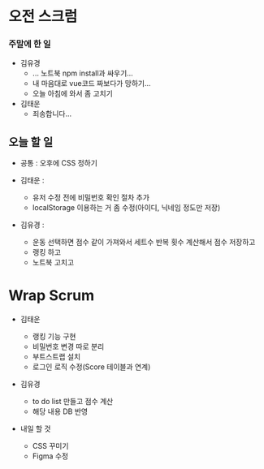 # 오전 스크럼

### 주말에 한 일
- 김유경
    - ... 노트북 npm install과 싸우기...
    - 내 마음대로 vue코드 짜보다가 망하기...
    - 오늘 아침에 와서 좀 고치기
- 김태운
    - 죄송합니다...

## 오늘 할 일
- 공통 : 오후에 CSS 정하기
- 김태운 :
    - 유저 수정 전에 비밀번호 확인 절차 추가
    - localStorage 이용하는 거 좀 수정(아이디, 닉네임 정도만 저장)

- 김유경 :
    - 운동 선택하면 점수 같이 가져와서 세트수 반복 횟수 계산해서 점수 저장하고
    - 랭킹 하고
    - 노트북 고치고


# Wrap Scrum
- 김태운
    - 랭킹 기능 구현
    - 비밀번호 변경 따로 분리
    - 부트스트랩 설치
    - 로그인 로직 수정(Score 테이블과 연계)
- 김유경
    - to do list 만들고 점수 계산
    - 해당 내용 DB 반영

- 내일 할 것
    - CSS 꾸미기
    - Figma 수정
